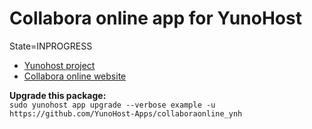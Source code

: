 # Collabora online app for YunoHost

State=INPROGRESS

- [Yunohost project](https://yunohost.org)
- [Collabora online website](https://www.collaboraoffice.com)




**Upgrade this package:**  
`sudo yunohost app upgrade --verbose example -u https://github.com/YunoHost-Apps/collaboraonline_ynh`


